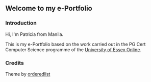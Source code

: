 ## Welcome to my e-Portfolio

### Introduction

Hi, I'm Patricia from Manila. 

This is my e-Portfolio based on the work carried out in the PG Cert Computer Science programme of the [University of Essex Online](https://online.essex.ac.uk/https://online.essex.ac.uk/).

### Credits

Theme by [orderedlist](https://github.com/orderedlist/minimal)
